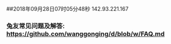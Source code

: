 ##2018年09月28日07时05分48秒 142.93.221.167
### 兔友常见问题及解答: https://github.com/wanggonging/d/blob/w/FAQ.md
